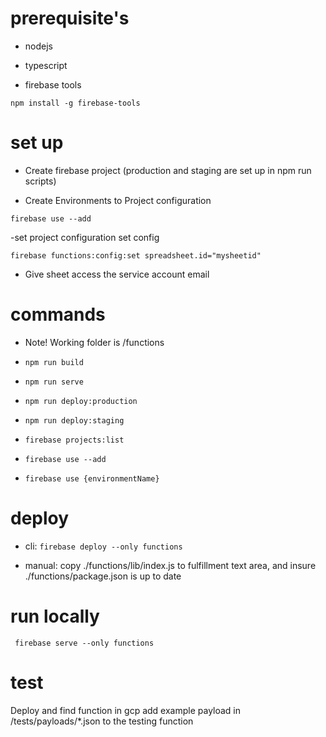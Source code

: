 # prerequisite's

- nodejs

- typescript

- firebase tools

```
npm install -g firebase-tools
```

# set up

- Create firebase project (production and staging are set up in npm run scripts)

- Create Environments to Project configuration

```
firebase use --add
```

-set project configuration
set config

```
firebase functions:config:set spreadsheet.id="mysheetid"
```

- Give sheet access the service account email

# commands

- Note! Working folder is /functions

- `npm run build`
- `npm run serve`
- `npm run deploy:production`
- `npm run deploy:staging`
- `firebase projects:list`
- `firebase use --add`
- `firebase use {environmentName}`

# deploy

- cli: `firebase deploy --only functions`

- manual: copy ./functions/lib/index.js to fulfillment text area, and insure ./functions/package.json is up to date

# run locally

```
 firebase serve --only functions
```

# test

Deploy and find function in gcp
add example payload in /tests/payloads/\*.json to the testing function

